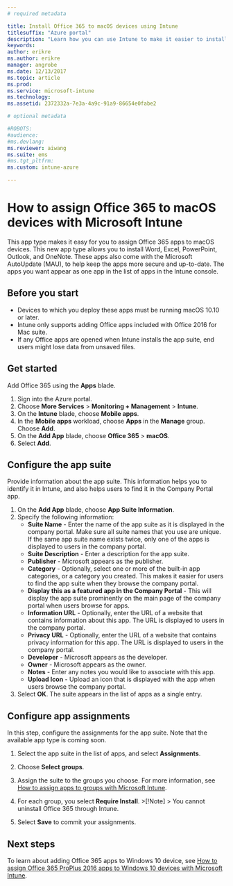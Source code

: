 ```yaml
---
# required metadata

title: Install Office 365 to macOS devices using Intune
titlesuffix: "Azure portal"
description: "Learn how you can use Intune to make it easier to install Office 365 apps on macOS devices."
keywords:
author: erikre
ms.author: erikre
manager: angrobe
ms.date: 12/13/2017
ms.topic: article
ms.prod:
ms.service: microsoft-intune
ms.technology:
ms.assetid: 2372332a-7e3a-4a9c-91a9-86654e0fabe2

# optional metadata

#ROBOTS:
#audience:
#ms.devlang:
ms.reviewer: aiwang
ms.suite: ems
#ms.tgt_pltfrm:
ms.custom: intune-azure

---
```


# How to assign Office 365 to macOS devices with Microsoft Intune

This app type makes it easy for you to assign Office 365 apps to macOS devices. This new app type allows you to install Word, Excel, PowerPoint, Outlook, and OneNote. These apps also come with the Microsoft AutoUpdate (MAU), to help keep the apps more secure and up-to-date. The apps you want appear as one app in the list of apps in the Intune console.


## Before you start

- Devices to which you deploy these apps must be running macOS 10.10 or later.
- Intune only supports adding Office apps included with Office 2016 for Mac suite.
- If any Office apps are opened when Intune installs the app suite, end users might lose data from unsaved files.


## Get started
Add Office 365 using the **Apps** blade.
1.  Sign into the Azure portal.
2.  Choose **More Services** > **Monitoring + Management** > **Intune**.
3.  On the **Intune** blade, choose **Mobile apps**.
4.  In the **Mobile apps** workload, choose **Apps** in the **Manage** group. Choose **Add**.
5.  On the **Add App** blade, choose **Office 365** > **macOS**.
6.  Select **Add**.

## Configure the app suite

Provide information about the app suite. This information helps you to identify it in Intune, and also helps users to find it in the Company Portal app.

1.  On the **Add App** blade, choose **App Suite Information**.
2.  Specify the following information:
    - **Suite Name** - Enter the name of the app suite as it is displayed in the company portal. Make sure all suite names that you use are unique. If the same app suite name exists twice, only one of the apps is displayed to users in the company portal.
    - **Suite Description** - Enter a description for the app suite.
    - **Publisher** - Microsoft appears as the publisher.
    - **Category** - Optionally, select one or more of the built-in app categories, or a category you created. This makes it easier for users to find the app suite when they browse the company portal.
    - **Display this as a featured app in the Company Portal** - This will display the app suite prominently on the main page of the company portal when users browse for apps.
    - **Information URL** - Optionally, enter the URL of a website that contains information about this app. The URL is displayed to users in the company portal.
    - **Privacy URL** - Optionally, enter the URL of a website that contains privacy information for this app. The URL is displayed to users in the company portal.
    - **Developer** - Microsoft appears as the developer.
    - **Owner** - Microsoft appears as the owner.
    - **Notes** - Enter any notes you would like to associate with this app.
    - **Upload Icon** - Upload an icon that is displayed with the app when users browse the company portal.
3.  Select **OK**. The suite appears in the list of apps as a single entry.

## Configure app assignments

In this step, configure the assignments for the app suite. Note that the available app type is coming soon.

1. Select the app suite in the list of apps, and select **Assignments**.
2. Choose **Select groups**.
3. Assign the suite to the groups you choose. For more information, see [How to assign apps to groups with Microsoft Intune](/intune/apps-deploy).
4. For each group, you select **Require Install**.
       >[!Note]
       > You cannot uninstall Office 365 through Intune.

5. Select **Save** to commit your assignments.

## Next steps

To learn about adding Office 365 apps to Windows 10 device, see [How to assign Office 365 ProPlus 2016 apps to Windows 10 devices with Microsoft Intune](/intune/apps-add-office365).
